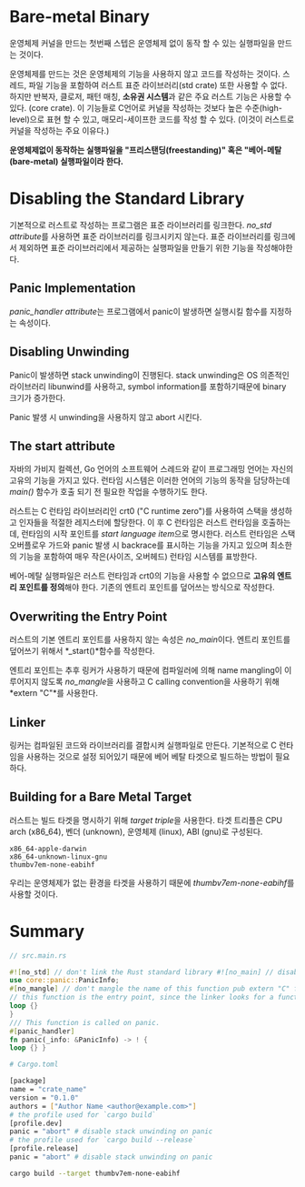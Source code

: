 

# Bare-metal Binary
운영체제 커널을 만드는 첫번째 스텝은 운영체제 없이 동작 할 수 있는 실행파일을 만드는 것이다.

운영체제를 만드는 것은 운영체제의 기능을 사용하지 않고 코드를 작성하는 것이다. 스레드, 파일 기능을 포함하여 러스트 표준 라이브러리(std crate) 또한 사용할 수 없다. 하지만 반복자, 클로저, 패턴 매칭, **소유권 시스템**과 같은 주요 러스트 기능은 사용할 수 있다. (core crate). 이 기능들로 C언어로 커널을 작성하는 것보다 높은 수준(high-level)으로 표현 할 수 있고, 매모리-세이프한 코드를 작성 할 수 있다. (이것이 러스트로 커널을 작성하는 주요 이유다.)

**운영체제없이 동작하는 실행파일을 "프리스탠딩(freestanding)" 혹은 "베어-메탈(bare-metal) 실행파일이라 한다.**


# Disabling the Standard Library
기본적으로 러스트로 작성하는 프로그램은 표준 라이브러리를 링크한다. *no_std attribute*를 사용하면 표준 라이브러리를 링크시키지 않는다. 표준 라이브러리를 링크에서 제외하면 표준 라이브러리에서 제공하는 실행파일을 만들기 위한 기능을 작성해야한다.

## Panic Implementation
*panic_handler attribute*는 프로그램에서 panic이 발생하면 실행시킬 함수를 지정하는 속성이다. 

## Disabling Unwinding
Panic이 발생하면 stack unwinding이 진행된다. stack unwinding은 OS 의존적인 라이브러리 libunwind를 사용하고, symbol information를 포함하기때문에 binary 크기가 증가한다.

Panic 발생 시 unwinding을 사용하지 않고 abort 시킨다.

## The start attribute
자바의 가비지 컬렉션, Go 언어의 소프트웨어 스레드와 같이 프로그래밍 언어는 자신의 고유의 기능을 가지고 있다. 런타임 시스템은 이러한 언어의 기능의 동작을 담당하는데*main()* 함수가 호출 되기 전 필요한 작업을 수행하기도 한다.

러스트는 C 런타임 라이브러리인 crt0 ("C runtime zero")를 사용하여 스택을 생성하고 인자들을 적절한 레지스터에 할당한다. 이 후 C 런타임은 러스트 런타임을 호출하는데, 런타임의 시작 포인트를 *start language item*으로 명시한다. 러스트 런타임은 스택 오버플로우 가드와 panic 발생 시 backrace를 표시하는 기능을 가지고 있으며 최소한의 기능을 포함하여 매우 작은(사이즈, 오버헤드) 런타임 시스템를 표방한다.

베어-메탈 실행파일은 러스트 런타임과 crt0의 기능을 사용할 수 없으므로 **고유의 엔트리 포인트를 정의**해야 한다. 기존의 엔트리 포인트를 덮어쓰는 방식으로 작성한다.

## Overwriting the Entry Point
러스트의 기본 엔트리 포인트를 사용하지 않는 속성은 *no_main*이다. 엔트리 포인트를 덮어쓰기 위해서 *_start()*함수를 작성한다.

엔트리 포인트는 추후 링커가 사용하기 때문에 컴파일러에 의해 name mangling이 이루어지지 않도록 *no_mangle*을 사용하고 C calling convention을 사용하기 위해 *extern "C"*를 사용한다.

## Linker
링커는 컴파일된 코드와 라이브러리를 결합시켜 실행파일로 만든다. 기본적으로 C 런타임을 사용하는 것으로 설정 되어있기 때문에 베어 베탈 타겟으로 빌드하는 방법이 필요하다.

## Building for a Bare Metal Target
러스트는 빌드 타겟을 명시하기 위해 *target triple*을 사용한다.
타겟 트리플은 CPU arch (x86_64), 벤더 (unknown), 운영체제 (linux), ABI (gnu)로 구성된다.
```
x86_64-apple-darwin
x86_64-unknown-linux-gnu
thumbv7em-none-eabihf
```
우리는 운영체제가 없는 환경을 타겟을 사용하기 때문에 *thumbv7em-none-eabihf*를 사용할 것이다.

# Summary
```rust
// src.main.rs

#![no_std] // don't link the Rust standard library #![no_main] // disable all Rust-level entry points
use core::panic::PanicInfo;
#[no_mangle] // don't mangle the name of this function pub extern "C" fn _start() -> ! {
// this function is the entry point, since the linker looks for a function // named `_start` by default
loop {}
}
/// This function is called on panic.
#[panic_handler]
fn panic(_info: &PanicInfo) -> ! {
loop {} }
```

```sh
# Cargo.toml

[package]
name = "crate_name"
version = "0.1.0"
authors = ["Author Name <author@example.com>"]
# the profile used for `cargo build`
[profile.dev]
panic = "abort" # disable stack unwinding on panic
# the profile used for `cargo build --release`
[profile.release]
panic = "abort" # disable stack unwinding on panic
```

```sh
cargo build --target thumbv7em-none-eabihf
```

